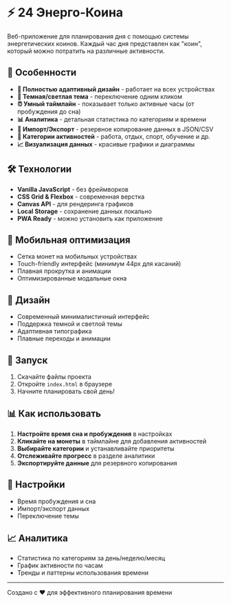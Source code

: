 # ⚡ 24 Энерго-Коина

Веб-приложение для планирования дня с помощью системы энергетических коинов. Каждый час дня представлен как "коин", который можно потратить на различные активности.

## 🚀 Особенности

- **📱 Полностью адаптивный дизайн** - работает на всех устройствах
- **🌙 Темная/светлая тема** - переключение одним кликом
- **⏰ Умный таймлайн** - показывает только активные часы (от пробуждения до сна)
- **📊 Аналитика** - детальная статистика по категориям и времени
- **💾 Импорт/Экспорт** - резервное копирование данных в JSON/CSV
- **🎯 Категории активностей** - работа, отдых, спорт, обучение и др.
- **📈 Визуализация данных** - красивые графики и диаграммы

## 🛠️ Технологии

- **Vanilla JavaScript** - без фреймворков
- **CSS Grid & Flexbox** - современная верстка
- **Canvas API** - для рендеринга графиков
- **Local Storage** - сохранение данных локально
- **PWA Ready** - можно установить как приложение

## 📱 Мобильная оптимизация

- Сетка монет на мобильных устройствах
- Touch-friendly интерфейс (минимум 44px для касаний)
- Плавная прокрутка и анимации
- Оптимизированные модальные окна

## 🎨 Дизайн

- Современный минималистичный интерфейс
- Поддержка темной и светлой темы
- Адаптивная типографика
- Плавные переходы и анимации

## 🚀 Запуск

1. Скачайте файлы проекта
2. Откройте `index.html` в браузере
3. Начните планировать свой день!

## 📊 Как использовать

1. **Настройте время сна и пробуждения** в настройках
2. **Кликайте на монеты** в таймлайне для добавления активностей
3. **Выбирайте категории** и устанавливайте приоритеты
4. **Отслеживайте прогресс** в разделе аналитики
5. **Экспортируйте данные** для резервного копирования

## 🔧 Настройки

- Время пробуждения и сна
- Импорт/экспорт данных
- Переключение темы

## 📈 Аналитика

- Статистика по категориям за день/неделю/месяц
- График активности по часам
- Тренды и паттерны использования времени

---

Создано с ❤️ для эффективного планирования времени
